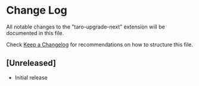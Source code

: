 # Change Log

All notable changes to the "taro-upgrade-next" extension will be documented in this file.

Check [Keep a Changelog](http://keepachangelog.com/) for recommendations on how to structure this file.

## [Unreleased]

- Initial release